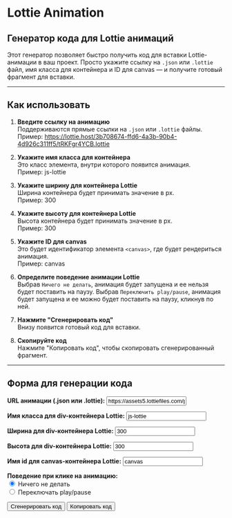 # Lottie Animation

## Генератор кода для Lottie анимаций

Этот генератор позволяет быстро получить код для вставки Lottie-анимации в ваш проект. Просто укажите ссылку на `.json` или `.lottie` файл, имя класса для контейнера и ID для canvas — и получите готовый фрагмент для вставки.

---

## Как использовать

1. **Введите ссылку на анимацию**  
   Поддерживаются прямые ссылки на `.json` или `.lottie` файлы.
   Пример: <https://lottie.host/3b708674-ffd6-4a3b-90b4-4d926c311ff5/tRKFgr4YCB.lottie>

2. **Укажите имя класса для контейнера**  
Это класс элемента, внутри которого появится анимация.  
Пример:  js-lottie

3. **Укажите ширину для контейнера Lottie**  
Ширина контейнера будет принимать значение в px.  
Пример:  300

4. **Укажите высоту для контейнера Lottie**  
Высота контейнера будет принимать значение в px.  
Пример:  300

5. **Укажите ID для canvas**  
Это будет идентификатор элемента `<canvas>`, где будет рендериться анимация.  
Пример:  canvas

6. **Определите поведение анимации Lottie**  
Выбрав `Ничего не делать`, анимация будет запущена и ее нельзя будет поставить на паузу.
Выбрав `Переключить play/pause`, анимация будет запущена и ее можно будет поставить на паузу, кликнув по ней.

7. **Нажмите "Сгенерировать код"**  
Внизу появится готовый код для вставки.

8. **Скопируйте код**  
Нажмите "Копировать код", чтобы скопировать сгенерированный фрагмент.

---

<!-- ## Пример сгенерированного кода -->
## Форма для генерации кода

<!-- markdownlint-disable MD041 -->
<!-- markdownlint-disable MD033 -->

<div id="dotlottie-generator">
  <label for="lottie-url" style="font-weight:bold;">URL анимации (.json или .lottie):</label>
  <input type="text" id="lottie-url" value="https://assets5.lottiefiles.com/packages/lf20_bb9b6cdf.json">
  
  <label for="lottie-div" style="font-weight:bold;">Имя класса для div-контейнера Lottie:</label>
  <input type="text" id="lottie-div" value="js-lottie">

  <label for="lottie-width" style="font-weight:bold;">Ширина для div-контейнера Lottie:</label>
  <input type="number" id="lottie-width" value="300">

  <label for="lottie-height" style="font-weight:bold;">Высота для div-контейнера Lottie:</label>
  <input type="number" id="lottie-height" value="300">
  
  <label for="lottie-canvas" style="font-weight:bold;">Имя id для canvas-контейнера Lottie:</label>
  <input type="text" id="lottie-canvas" value="canvas">
  
  <div style="margin: 10px 0;">
    <label style="font-weight:bold;">Поведение при клике на анимацию:</label>
    <div>
      <input type="radio" id="click-none" name="click-behavior" value="none" checked>
      <label for="click-none">Ничего не делать</label>
    </div>
    <div>
      <input type="radio" id="click-toggle" name="click-behavior" value="toggle">
      <label for="click-toggle">Переключать play/pause</label>
    </div>
  </div>
  
  <button id="generate-dotlottie">Сгенерировать код</button>
  <button id="copy-dotlottie">Копировать код</button>
  <h2 id="title" style="display: none">Пример сгенерированного кода</h2>
  <pre id="dotlottie-output"></pre>
</div>
